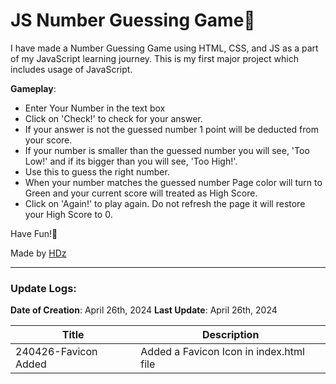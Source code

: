 # JS Number Guessing Game🔢

I have made a Number Guessing Game using HTML, CSS, and JS as a part of my JavaScript learning journey. This is my first major project which includes usage of JavaScript.

**Gameplay**:

- Enter Your Number in the text box
- Click on 'Check!' to check for your answer.
- If your answer is not the guessed number 1 point will be deducted from your score.
- If your number is smaller than the guessed number you will see, 'Too Low!' and if its bigger than you will see, 'Too High!'.
- Use this to guess the right number.
- When your number matches the guessed number Page color will turn to Green and your current score will treated as High Score.
- Click on 'Again!' to play again. Do not refresh the page it will restore your High Score to 0.

Have Fun!🎉

Made by [HDz](https://github.com/hdz-088)

---

### Update Logs:

**Date of Creation**: April 26th, 2024
**Last Update**: April 26th, 2024

| Title                | Description                             |
| -------------------- | --------------------------------------- |
| 240426-Favicon Added | Added a Favicon Icon in index.html file |
